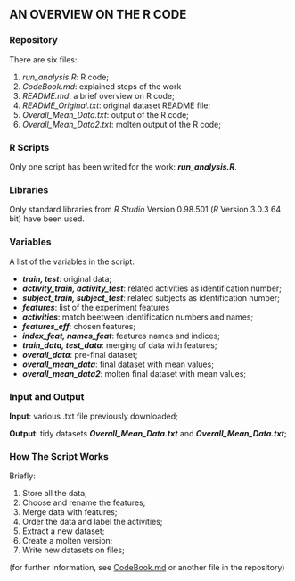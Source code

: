 ## AN OVERVIEW ON THE R CODE

### Repository
There are six files:

1. _run_analysis.R_: R code;
2. _CodeBook.md_: explained steps of the work
3. _README.md_: a brief overview on R code;
4. _README_Original.txt_: original dataset README file;
5. _Overall_Mean_Data.txt_: output of the R code;
6. _Overall_Mean_Data2.txt_: molten output of the R code;

### R Scripts
Only one script has been writed for the work: **_run_analysis.R_**.

### Libraries
Only standard libraries from _R Studio_ Version 0.98.501 (_R_ Version 3.0.3 64 bit) have been used.

### Variables
A list of the variables in the script:
* **_train, test_**: original data;
* **_activity_train, activity_test_**: related activities as identification number;
* **_subject_train, subject_test_**: related subjects as identification number;
* **_features_**: list of the experiment features
* **_activities_**: match beetween identification numbers and names;
* **_features_eff_**: chosen features;
* **_index_feat, names_feat_**: features names and indices;
* **_train_data, test_data_**: merging of data with features;
* **_overall_data_**: pre-final dataset;
* **_overall_mean_data_**: final dataset with mean values;
* **_overall_mean_data2_**: molten final dataset with mean values;

### Input and Output

**Input**: various .txt file previously downloaded;

**Output**: tidy datasets **_Overall_Mean_Data.txt_** and **_Overall_Mean_Data.txt_**;

### How The Script Works
Briefly:

1. Store all the data;
2. Choose and rename the features;
3. Merge data with features;
4. Order the data and label the activities;
5. Extract a new dataset;
6. Create a molten version;
7. Write new datasets on files;

(for further information, see [CodeBook.md](https://github.com/Geggio80/GettingAndCleaningData/blob/master/CodeBook.md) or another file in the repository)
